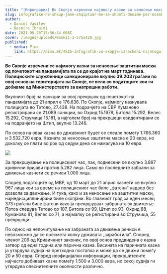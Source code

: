 ```yaml
---
title: "[Инфографик] Во Скопје изречени најмногу казни за неносење маски"
slug: infografike-ne-shkup-jane-shqiptuar-me-se-shumti-denime-per-mosmbajtje-te-maskave
author:
  - Daniel Vasilev
  - Besmira Ibraimi
date: 2021-05-26T15:56:44.668Z
cover: /images/uploads/maski1-1-575x420.jpg
published:
  - media: Pina
    link: https://pina.mk/4825-infografik-vo-skopje-izrecheni-najmnogu-kazni-za-nenosene-maski/
---
```

**Во Скопје изречени се најмногу казни за неносење заштитни маски од почетокот на пандемијата па се до крајот на март годинава. Полициските службеници санкционирале вкупно 39.203 граѓани по овој основ на територијата на Скопје, се вели во податоците кои ги добивме од Министерството за внатрешни работи.**

Вкупниот број на санкции за овој прекршок од почетокот на пандемијата до 21 април е 176.636. По Скопје, најмногу казнувала полицијата во Тетово, 27.438. На подрачјето на СВР Куманово регистрирани се 21.089 санкции, во Охрид 15.1678, Битола 15.292, Велес 15.292, Струмица 15.181, а најголем број на прекршеци евидентирани се на подрачјето на Штип, вкупно 13.246.

По основ на оваа казна во државниот буџет се слеале помеѓу 1.766.360 и 3.532.720 евра. Казната за неносење заштитна маска е 20 евра, но доколку се плати во рок од седум дена се намалува на 10 евра.

![](/images/uploads/my-visual_54288472-1-676x1024.jpg)

За прекршување на полицискиот час, пак, поднесени се вкупно 3.897 кривични пријави против 5.282 лица. Само во последните забрани за движење казнети се речиси 1.000 лица.

Според податоците од МВР, од 10 март до 21 април казнети се вкупно 967 лица кои за време на полицискиот час биле „фатени“ надвор без дозвола за движење. И тука, како и за неносење на заштитни маски, најнедисциплинирани биле скопјани. Во главниот град за еден месец 373 граѓани биле фатени како ја прекршуваат забраната за движење. Потоа следува Тетово со 107, Битола со 99, Штип со 93, Охрид 88, Куманово 81, Велес со 71, а најмалку се регистирани во Струмица, 55 прекршоци.

По однос на непочитување на забраната за движење речиси е невозможно да се пресмета колку државата „заработила“. Според членот 206 од Кривичниот законик, по овој основ предвидена е казна затвор од една година или парична казна. Висината на паричната казна ја утврдува судија на претходна постапка и може да се движи помеѓу 20 и 50 евра. Според неофицијални информации, прекршителите најчесто добиваат казна помеѓу 1.500 и 3.000 евра, но секој судија ги утврдува олеснителните околности различно.